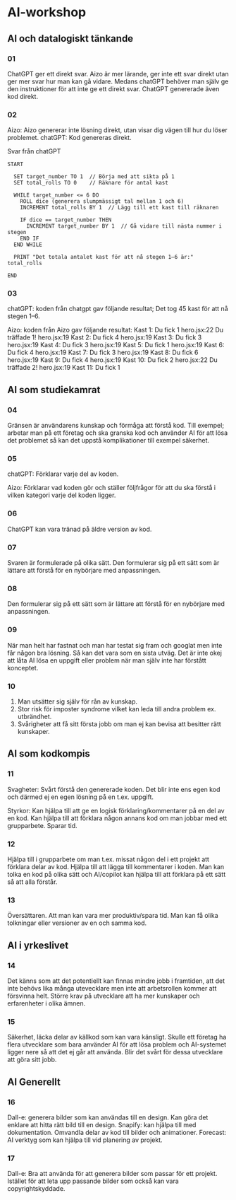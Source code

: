 # AI-workshop


## AI och datalogiskt tänkande
### 01
ChatGPT ger ett direkt svar. Aizo är mer lärande, ger inte ett svar direkt utan ger mer svar hur man kan gå vidare. Medans chatGPT behöver man själv ge den instruktioner för att inte ge ett direkt svar. ChatGPT genererade även kod direkt. 

### 02
Aizo: Aizo genererar inte lösning direkt, utan visar dig vägen till hur du löser problemet. 
chatGPT: Kod genereras direkt. 

Svar från chatGPT
```
START

  SET target_number TO 1  // Börja med att sikta på 1
  SET total_rolls TO 0    // Räknare för antal kast
  
  WHILE target_number <= 6 DO
    ROLL dice (generera slumpmässigt tal mellan 1 och 6)
    INCREMENT total_rolls BY 1  // Lägg till ett kast till räknaren
    
    IF dice == target_number THEN
      INCREMENT target_number BY 1  // Gå vidare till nästa nummer i stegen
    END IF
  END WHILE

  PRINT "Det totala antalet kast för att nå stegen 1–6 är:" total_rolls

END
```

### 03
chatGPT: 
koden från chatgpt gav följande resultat; Det tog 45 kast för att nå stegen 1–6.

Aizo: koden från Aizo gav följande resultat: 
Kast 1: Du fick 1
hero.jsx:22 Du träffade 1!
hero.jsx:19 Kast 2: Du fick 4
hero.jsx:19 Kast 3: Du fick 3
hero.jsx:19 Kast 4: Du fick 3
hero.jsx:19 Kast 5: Du fick 1
hero.jsx:19 Kast 6: Du fick 4
hero.jsx:19 Kast 7: Du fick 3
hero.jsx:19 Kast 8: Du fick 6
hero.jsx:19 Kast 9: Du fick 4
hero.jsx:19 Kast 10: Du fick 2
hero.jsx:22 Du träffade 2!
hero.jsx:19 Kast 11: Du fick 1


## AI som studiekamrat

### 04
Gränsen är användarens kunskap och förmåga att förstå kod. Till exempel; arbetar man på ett företag och ska granska kod och använder AI för att lösa det problemet så kan det uppstå komplikationer till exempel säkerhet. 


### 05
chatGPT: 
Förklarar varje del av koden. 

Aizo: 
Förklarar vad koden gör och ställer följfrågor för att du ska förstå i vilken kategori varje del koden ligger. 

### 06
ChatGPT kan vara tränad på äldre version av kod.

### 07
Svaren är formulerade på olika sätt. Den formulerar sig på ett sätt som är lättare att förstå för en nybörjare med anpassningen. 

### 08 
Den formulerar sig på ett sätt som är lättare att förstå för en nybörjare med anpassningen.

### 09
När man helt har fastnat och man har testat sig fram och googlat men inte får någon bra lösning. Så kan det vara som en sista utväg. 
Det är inte okej att låta AI lösa en uppgift eller problem när man själv inte har förstått konceptet. 

### 10 
1. Man utsätter sig själv för rån av kunskap.
2. Stor risk för imposter syndrome vilket kan leda till andra problem ex. utbrändhet.
3. Svårigheter att få sitt första jobb om man ej kan bevisa att besitter rätt kunskaper.


## AI som kodkompis

### 11
Svagheter: 
Svårt förstå den genererade koden. 
Det blir inte ens egen kod och därmed ej en egen lösning på en t.ex. uppgift. 

Styrkor: 
Kan hjälpa till att ge en logisk förklaring/kommentarer på en del av en kod.
Kan hjälpa till att förklara någon annans kod om man jobbar med ett grupparbete. 
Sparar tid.

### 12 
Hjälpa till i grupparbete om man t.ex. missat någon del i ett projekt att förklara delar av kod. Hjälpa till att lägga till kommentarer i koden. 
Man kan tolka en kod på olika sätt och AI/copilot kan hjälpa till att förklara på ett sätt så att alla förstår. 

### 13
Översättaren.
Att man kan vara mer produktiv/spara tid. 
Man kan få olika tolkningar eller versioner av en och samma kod. 


## AI i yrkeslivet

### 14 
Det känns som att det potentiellt kan finnas mindre jobb i framtiden, att det inte behövs lika många utevecklare men inte att arbetsrollen kommer att försvinna helt. 
Större krav på utvecklare att ha mer kunskaper och erfarenheter i olika ämnen. 

### 15
Säkerhet, läcka delar av källkod som kan vara känsligt. 
Skulle ett företag ha flera utvecklare som bara använder AI för att lösa problem och AI-systemet ligger nere så att det ej går att använda. Blir det svårt för dessa utvecklare att göra sitt jobb. 


## AI Generellt

### 16
Dall-e: generera bilder som kan användas till en design. Kan göra det enklare att hitta rätt bild till en design. 
Snapify: kan hjälpa till med dokumentation. Omvandla delar av kod till bilder och animationer.
Forecast: AI verktyg som kan hjälpa till vid planering av projekt. 


### 17
Dall-e: Bra att använda för att generera bilder som passar för ett projekt. Istället för att leta upp passande bilder som också kan vara copyrightskyddade. 










